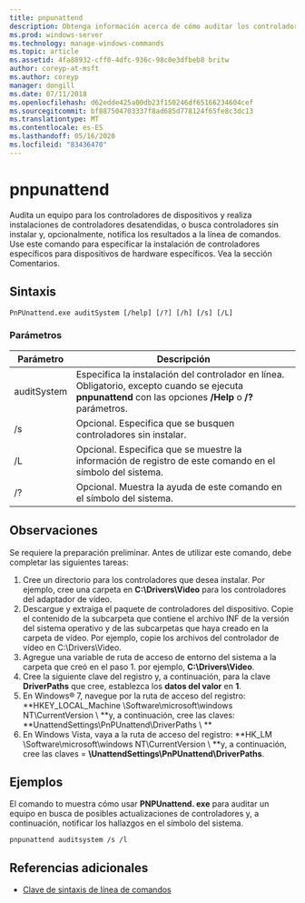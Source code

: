```yaml
---
title: pnpunattend
description: Obtenga información acerca de cómo auditar los controladores de dispositivos en un equipo, así como realizar instalaciones de controladores silenciosos.
ms.prod: windows-server
ms.technology: manage-windows-commands
ms.topic: article
ms.assetid: 4fa88932-cff0-4dfc-936c-98c0e3dfbeb8 britw
author: coreyp-at-msft
ms.author: coreyp
manager: dongill
ms.date: 07/11/2018
ms.openlocfilehash: d62edde425a00db23f150246df65166234604cef
ms.sourcegitcommit: bf887504703337f8ad685d778124f65fe8c3dc13
ms.translationtype: MT
ms.contentlocale: es-ES
ms.lasthandoff: 05/16/2020
ms.locfileid: "83436470"
---
```

# <a name="pnpunattend"></a>pnpunattend

Audita un equipo para los controladores de dispositivos y realiza instalaciones de controladores desatendidas, o busca controladores sin instalar y, opcionalmente, notifica los resultados a la línea de comandos. Use este comando para especificar la instalación de controladores específicos para dispositivos de hardware específicos. Vea la sección Comentarios.

## <a name="syntax"></a>Sintaxis

```
PnPUnattend.exe auditSystem [/help] [/?] [/h] [/s] [/L]
```

### <a name="parameters"></a>Parámetros

|Parámetro|Descripción|
|---------|-----------|
|auditSystem|Especifica la instalación del controlador en línea.</br>Obligatorio, excepto cuando se ejecuta **pnpunattend** con las opciones **/Help** o **/?** parámetros.|
|/s|Opcional. Especifica que se busquen controladores sin instalar.|
|/L|Opcional. Especifica que se muestre la información de registro de este comando en el símbolo del sistema.|
|/?|Opcional. Muestra la ayuda de este comando en el símbolo del sistema.|

## <a name="remarks"></a>Observaciones

Se requiere la preparación preliminar. Antes de utilizar este comando, debe completar las siguientes tareas:

1. Cree un directorio para los controladores que desea instalar. Por ejemplo, cree una carpeta en **C:\Drivers\Video** para los controladores del adaptador de vídeo.
2. Descargue y extraiga el paquete de controladores del dispositivo. Copie el contenido de la subcarpeta que contiene el archivo INF de la versión del sistema operativo y de las subcarpetas que haya creado en la carpeta de vídeo. Por ejemplo, copie los archivos del controlador de vídeo en C:\Drivers\Video.
3. Agregue una variable de ruta de acceso de entorno del sistema a la carpeta que creó en el paso 1. por ejemplo, **C:\Drivers\Video**.
4. Cree la siguiente clave del registro y, a continuación, para la clave **DriverPaths** que cree, establezca los **datos del valor** en **1**.
5. En Windows® 7, navegue por la ruta de acceso del registro: **HKEY_LOCAL_Machine \Software\microsoft\windows NT\CurrentVersion \\ **y, a continuación, cree las claves: **UnattendSettings\PnPUnattend\DriverPaths \\ **
6. En Windows Vista, vaya a la ruta de acceso del registro: **HK_LM \Software\microsoft\windows NT\CurrentVersion \\ **y, a continuación, cree las claves = **\UnattendSettings\PnPUnattend\DriverPaths**.

## <a name="examples"></a>Ejemplos

El comando to muestra cómo usar **PNPUnattend. exe** para auditar un equipo en busca de posibles actualizaciones de controladores y, a continuación, notificar los hallazgos en el símbolo del sistema.

```
pnpunattend auditsystem /s /l
```

## <a name="additional-references"></a>Referencias adicionales

- [Clave de sintaxis de línea de comandos](command-line-syntax-key.md)